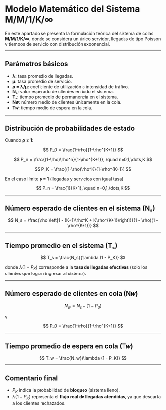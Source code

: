 # Modelo Matemático del Sistema M/M/1/K/∞  

En este apartado se presenta la formulación teórica del sistema de colas **M/M/1/K/∞**, donde se considera un único servidor, llegadas de tipo Poisson y tiempos de servicio con distribución exponencial.  

---

## Parámetros básicos  
- **λ**: tasa promedio de llegadas.  
- **μ**: tasa promedio de servicio.  
- **ρ = λ/μ**: coeficiente de utilización o intensidad de tráfico.  
- **Nₛ**: valor esperado de clientes en todo el sistema.  
- **Tₛ**: tiempo promedio de permanencia en el sistema.  
- **N𝑤**: número medio de clientes únicamente en la cola.  
- **T𝑤**: tiempo medio de espera en la cola.  

---

## Distribución de probabilidades de estado  

Cuando **ρ ≠ 1**:  

$$
P_0 = \frac{1-\rho}{1-\rho^{K+1}}
$$

$$
P_n = \frac{(1-\rho)\rho^n}{1-\rho^{K+1}}, \quad n=0,1,\dots,K
$$

$$
P_K = \frac{(1-\rho)\rho^K}{1-\rho^{K+1}}
$$

En el caso límite **ρ = 1** (llegadas y servicios con igual tasa):  

$$
P_n = \frac{1}{K+1}, \quad n=0,1,\dots,K
$$

---

## Número esperado de clientes en el sistema (Nₛ)  

$$
N_s = \frac{\rho \left[1 - (K+1)\rho^K + K\rho^{K+1}\right]}{(1 - \rho)(1 - \rho^{K+1})}
$$

---

## Tiempo promedio en el sistema (Tₛ)  

$$
T_s = \frac{N_s}{\lambda (1 - P_K)}
$$  

donde $\lambda (1 - P_K)$ corresponde a la **tasa de llegadas efectivas** (solo los clientes que logran ingresar al sistema).  

---

## Número esperado de clientes en cola (N𝑤)  

$$
N_w = N_s - (1 - P_0)
$$  

y  

$$
P_0 = \frac{1-\rho}{1-\rho^{K+1}}
$$  

---

## Tiempo promedio de espera en cola (T𝑤)  

$$
T_w = \frac{N_w}{\lambda (1 - P_K)}
$$  

---

## Comentario final  
- $P_K$ indica la probabilidad de **bloqueo** (sistema lleno).  
- $\lambda (1 - P_K)$ representa el **flujo real de llegadas atendidas**, ya que descarta a los clientes rechazados.  
